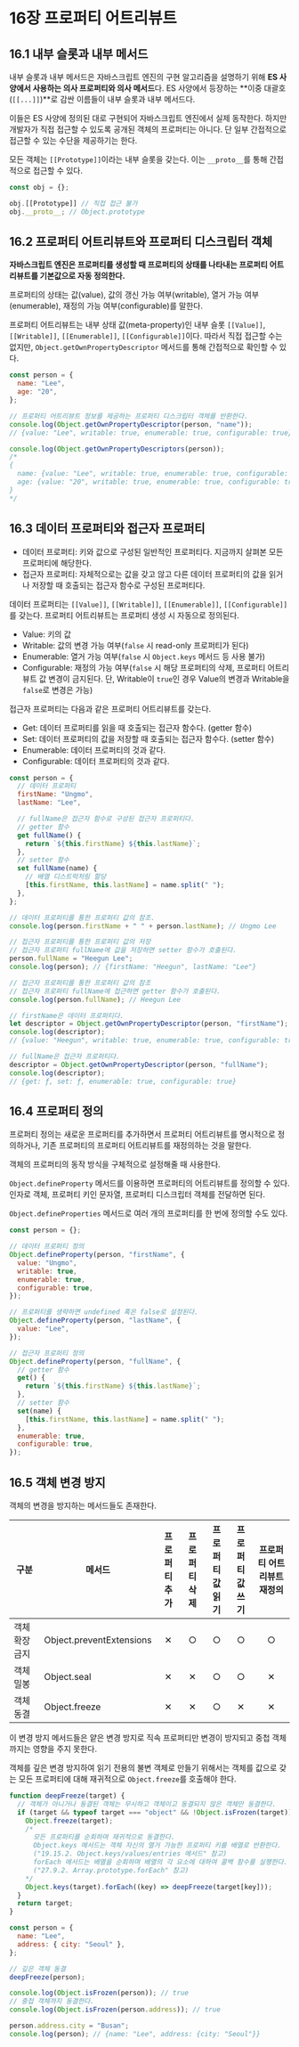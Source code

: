 # 16장 프로퍼티 어트리뷰트

## 16.1 내부 슬롯과 내부 메서드

내부 슬롯과 내부 메서드은 자바스크립트 엔진의 구현 알고리즘을 설명하기 위해 **ES 사양에서 사용하는 의사 프로퍼티와 의사 메서드**다. ES 사양에서 등장하는 **이중 대괄호(`[[...]]`)**로 감싼 이름들이 내부 슬롯과 내부 메서드다.

이들은 ES 사양에 정의된 대로 구현되어 자바스크립트 엔진에서 실제 동작한다. 하지만 개발자가 직접 접근할 수 있도록 공개된 객체의 프로퍼티는 아니다. 단 일부 간접적으로 접근할 수 있는 수단을 제공하기는 한다.

모든 객체는 `[[Prototype]]`이라는 내부 슬롯을 갖는다. 이는 `__proto__`를 통해 간접적으로 접근할 수 있다.

```js
const obj = {};

obj.[[Prototype]] // 직접 접근 불가
obj.__proto__; // Object.prototype
```

## 16.2 프로퍼티 어트리뷰트와 프로퍼티 디스크립터 객체

**자바스크립트 엔진은 프로퍼티를 생성할 때 프로퍼티의 상태를 나타내는 프로퍼티 어트리뷰트를 기본값으로 자동 정의한다.**

프로퍼티의 상태는 값(value), 값의 갱신 가능 여부(writable), 열거 가능 여부(enumerable), 재정의 가능 여부(configurable)를 말한다.

프로퍼티 어트리뷰트는 내부 상태 값(meta-property)인 내부 슬롯 `[[Value]]`, `[[Writable]]`, `[[Enumerable]]`, `[[Configurable]]`이다. 따라서 직접 접근할 수는 없지만, `Object.getOwnPropertyDescriptor` 메서드를 통해 간접적으로 확인할 수 있다.

```js
const person = {
  name: "Lee",
  age: "20",
};

// 프로퍼티 어트리뷰트 정보를 제공하는 프로퍼티 디스크립터 객체를 반환한다.
console.log(Object.getOwnPropertyDescriptor(person, "name"));
// {value: "Lee", writable: true, enumerable: true, configurable: true}

console.log(Object.getOwnPropertyDescriptors(person));
/*
{
  name: {value: "Lee", writable: true, enumerable: true, configurable: true}
  age: {value: "20", writable: true, enumerable: true, configurable: true}
}
*/
```

## 16.3 데이터 프로퍼티와 접근자 프로퍼티

- 데이터 프로퍼티: 키와 값으로 구성된 일반적인 프로퍼티다. 지금까지 살펴본 모든 프로퍼티에 해당한다.
- 접근자 프로퍼티: 자체적으로는 값을 갖고 않고 다른 데이터 프로퍼티의 값을 읽거나 저장할 때 호출되는 접근자 함수로 구성된 프로퍼티다.

데이터 프로퍼티는 `[[Value]]`, `[[Writable]]`, `[[Enumerable]]`, `[[Configurable]]`를 갖는다. 프로퍼티 어트리뷰트는 프로퍼티 생성 시 자동으로 정의된다.

- Value: 키의 값
- Writable: 값의 변경 가능 여부(`false` 시 read-only 프로퍼티가 된다)
- Enumerable: 열거 가능 여부(`false` 시 `Object.keys` 메서드 등 사용 불가)
- Configurable: 재정의 가능 여부(`false` 시 해당 프로퍼티의 삭제, 프로퍼티 어트리뷰트 값 변경이 금지된다. 단, Writable이 `true`인 경우 Value의 변경과 Writable을 `false`로 변경은 가능)

접근자 프로퍼티는 다음과 같은 프로퍼티 어트리뷰트를 갖는다.

- Get: 데이터 프로퍼티를 읽을 때 호출되는 접근자 함수다. (getter 함수)
- Set: 데이터 프로퍼티의 값을 저장할 때 호출되는 접근자 함수다. (setter 함수)
- Enumerable: 데이터 프로퍼티의 것과 같다.
- Configurable: 데이터 프로퍼티의 것과 같다.

```js
const person = {
  // 데이터 프로퍼티
  firstName: "Ungmo",
  lastName: "Lee",

  // fullName은 접근자 함수로 구성된 접근자 프로퍼티다.
  // getter 함수
  get fullName() {
    return `${this.firstName} ${this.lastName}`;
  },
  // setter 함수
  set fullName(name) {
    // 배열 디스트럭처링 할당
    [this.firstName, this.lastName] = name.split(" ");
  },
};

// 데이터 프로퍼티를 통한 프로퍼티 값의 참조.
console.log(person.firstName + " " + person.lastName); // Ungmo Lee

// 접근자 프로퍼티를 통한 프로퍼티 값의 저장
// 접근자 프로퍼티 fullName에 값을 저장하면 setter 함수가 호출된다.
person.fullName = "Heegun Lee";
console.log(person); // {firstName: "Heegun", lastName: "Lee"}

// 접근자 프로퍼티를 통한 프로퍼티 값의 참조
// 접근자 프로퍼티 fullName에 접근하면 getter 함수가 호출된다.
console.log(person.fullName); // Heegun Lee

// firstName은 데이터 프로퍼티다.
let descriptor = Object.getOwnPropertyDescriptor(person, "firstName");
console.log(descriptor);
// {value: "Heegun", writable: true, enumerable: true, configurable: true}

// fullName은 접근자 프로퍼티다.
descriptor = Object.getOwnPropertyDescriptor(person, "fullName");
console.log(descriptor);
// {get: ƒ, set: ƒ, enumerable: true, configurable: true}
```

## 16.4 프로퍼티 정의

프로퍼티 정의는 새로운 프로퍼티를 추가하면서 프로퍼티 어트리뷰트를 명시적으로 정의하거나, 기존 프로퍼티의 프로퍼티 어트리뷰트를 재정의하는 것을 말한다.

객체의 프로퍼티의 동작 방식을 구체적으로 설정해줄 때 사용한다.

`Object.defineProperty` 메서드를 이용하면 프로퍼티의 어트리뷰트를 정의할 수 있다. 인자로 객체, 프로퍼티 키인 문자열, 프로퍼티 디스크립터 객체를 전달하면 된다.

`Object.defineProperties` 메서드로 여러 개의 프로퍼티를 한 번에 정의할 수도 있다.

```js
const person = {};

// 데이터 프로퍼티 정의
Object.defineProperty(person, "firstName", {
  value: "Ungmo",
  writable: true,
  enumerable: true,
  configurable: true,
});

// 프로퍼티를 생략하면 undefined 혹은 false로 설정된다.
Object.defineProperty(person, "lastName", {
  value: "Lee",
});

// 접근자 프로퍼티 정의
Object.defineProperty(person, "fullName", {
  // getter 함수
  get() {
    return `${this.firstName} ${this.lastName}`;
  },
  // setter 함수
  set(name) {
    [this.firstName, this.lastName] = name.split(" ");
  },
  enumerable: true,
  configurable: true,
});
```

## 16.5 객체 변경 방지

객체의 변경을 방지하는 메서드들도 존재한다.

| 구분           | 메서드                   | 프로퍼티<br>추가 | 프로퍼티<br>삭제 | 프로퍼티<br>값 읽기 | 프로퍼티<br>값 쓰기 | 프로퍼티 어트리뷰트<br>재정의 |
| -------------- | ------------------------ | :--------------: | :--------------: | :-----------------: | :-----------------: | :---------------------------: |
| 객체 확장 금지 | Object.preventExtensions |        ✕         |        ○         |          ○          |          ○          |               ○               |
| 객체 밀봉      | Object.seal              |        ✕         |        ✕         |          ○          |          ○          |               ✕               |
| 객체 동결      | Object.freeze            |        ✕         |        ✕         |          ○          |          ✕          |               ✕               |

이 변경 방지 메서드들은 얕은 변경 방지로 직속 프로퍼티만 변경이 방지되고 중첩 객체까지는 영향을 주지 못한다.

객체를 깊은 변경 방지하여 읽기 전용의 불변 객체로 만들기 위해서는 객체를 값으로 갖는 모든 프로퍼티에 대해 재귀적으로 `Object.freeze`를 호출해야 한다.

```js
function deepFreeze(target) {
  // 객체가 아니거나 동결된 객체는 무시하고 객체이고 동결되지 않은 객체만 동결한다.
  if (target && typeof target === "object" && !Object.isFrozen(target)) {
    Object.freeze(target);
    /*
      모든 프로퍼티를 순회하며 재귀적으로 동결한다.
      Object.keys 메서드는 객체 자신의 열거 가능한 프로퍼티 키를 배열로 반환한다.
      ("19.15.2. Object.keys/values/entries 메서드" 참고)
      forEach 메서드는 배열을 순회하며 배열의 각 요소에 대하여 콜백 함수를 실행한다.
      ("27.9.2. Array.prototype.forEach" 참고)
    */
    Object.keys(target).forEach((key) => deepFreeze(target[key]));
  }
  return target;
}

const person = {
  name: "Lee",
  address: { city: "Seoul" },
};

// 깊은 객체 동결
deepFreeze(person);

console.log(Object.isFrozen(person)); // true
// 중첩 객체까지 동결한다.
console.log(Object.isFrozen(person.address)); // true

person.address.city = "Busan";
console.log(person); // {name: "Lee", address: {city: "Seoul"}}
```

